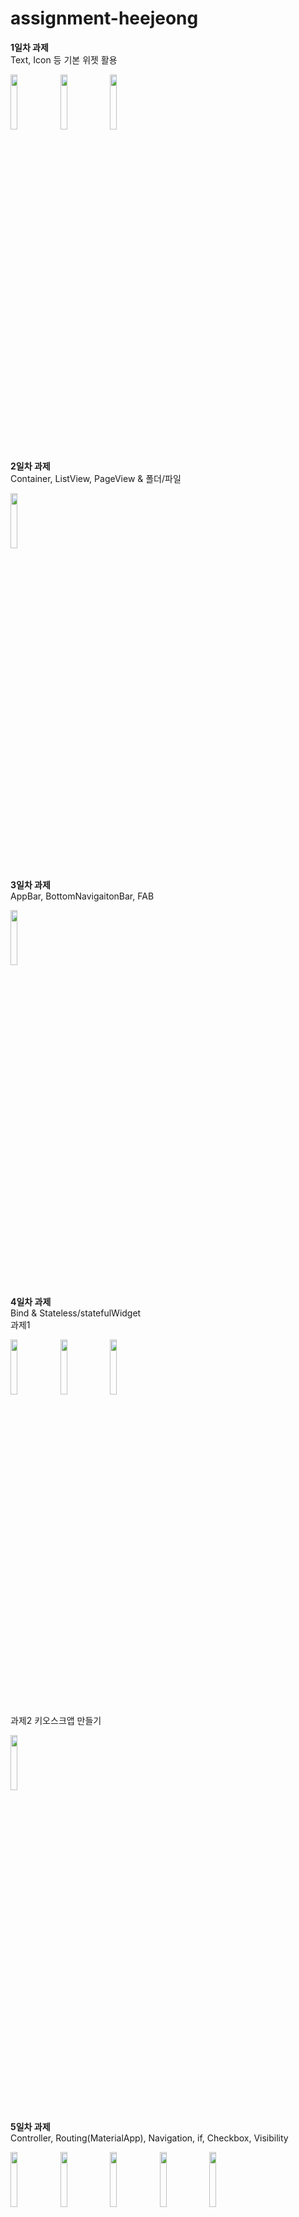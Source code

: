 # assignment-heejeong

<Strong>1일차 과제</Strong><br>
Text, Icon 등 기본 위젯 활용
<div>
<img src="https://sniperfactory.notion.site/image/https%3A%2F%2Fprod-files-secure.s3.us-west-2.amazonaws.com%2F4f763fdd-bbba-45d6-8677-39e1a021e572%2F37252f09-8049-4d27-b0f8-42ac14444e11%2FSimulator_Screenshot_-_iPhone_14_-_2023-09-17_at_19.51.49.png?table=block&id=809f7dde-e43d-4002-bd24-9e315df81a95&spaceId=4f763fdd-bbba-45d6-8677-39e1a021e572&width=580&userId=&cache=v2" width="15%" height="15%">
<img src="https://sniperfactory.notion.site/image/https%3A%2F%2Fprod-files-secure.s3.us-west-2.amazonaws.com%2F4f763fdd-bbba-45d6-8677-39e1a021e572%2F6735ffe2-a3d3-452f-882d-bd50dab1c1bd%2FSimulator_Screenshot_-_iPhone_14_-_2023-09-17_at_19.36.32.png?table=block&id=cea746bf-10ff-464e-8380-3d925b32d343&spaceId=4f763fdd-bbba-45d6-8677-39e1a021e572&width=580&userId=&cache=v2" width="15%" height="15%">
<img src="https://sniperfactory.notion.site/image/https%3A%2F%2Fprod-files-secure.s3.us-west-2.amazonaws.com%2F4f763fdd-bbba-45d6-8677-39e1a021e572%2F62eec72c-42b5-4199-b63b-a6d1d023d226%2FSimulator_Screenshot_-_iPhone_14_-_2023-09-17_at_20.08.22.png?table=block&id=adc07693-8501-4d84-a559-d2017a319a33&spaceId=4f763fdd-bbba-45d6-8677-39e1a021e572&width=2000&userId=&cache=v2" width="15%" height="15%">
</div>
<br>

<Strong>2일차 과제</Strong><br>
Container, ListView, PageView & 폴더/파일
<div><img src="https://file.notion.so/f/f/30db20a9-090d-4eab-88e9-e004dc368042/e69df6cc-fc54-4067-bd12-7b647ac0e848/2%EC%9D%BC%EC%B0%A8.gif?id=3c8b7cc1-e536-47d3-9662-5fc97bf98764&table=block&spaceId=30db20a9-090d-4eab-88e9-e004dc368042&expirationTimestamp=1695333600000&signature=NNc4MRZmLGF6edMiMT590PJgnpCfboN-CkNTXlqbIWc&downloadName=2%EC%9D%BC%EC%B0%A8.gif" width="15%" height="15%"></div>
<br>

<Strong>3일차 과제</Strong><br>
AppBar, BottomNavigaitonBar, FAB
<div><img src="https://sniperfactory.notion.site/image/https%3A%2F%2Fs3-us-west-2.amazonaws.com%2Fsecure.notion-static.com%2Fd9e1380a-9842-4157-adb2-03704e4bcab0%2Fyoutubemusic_app.png?table=block&id=b5e7dc19-b141-44c2-997f-0e34a1939fe7&spaceId=4f763fdd-bbba-45d6-8677-39e1a021e572&width=380&userId=&cache=v2" width="15%" height="15%"></div>
<br>

<Strong>4일차 과제</Strong><br>
Bind & Stateless/statefulWidget<br>
과제1
<div><img src="https://file.notion.so/f/f/30db20a9-090d-4eab-88e9-e004dc368042/fe8aac03-fb1d-4732-8c87-8235d57c9a8c/2436D739-F0E0-4C46-A85A-9A4060AE0887.png?id=8dfb7f10-f772-4857-b27e-0ea7b9d9cc98&table=block&spaceId=30db20a9-090d-4eab-88e9-e004dc368042&expirationTimestamp=1695600000000&signature=8R0N1tR3gNy7HeSg-uf8jUirdsbmRaCV0uJlblVlJL4&downloadName=2436D739-F0E0-4C46-A85A-9A4060AE0887.png" width="15%" height="15%">
<img src="https://file.notion.so/f/f/30db20a9-090d-4eab-88e9-e004dc368042/243cc47a-f229-4275-9bad-411eba1b2cc2/94E73E6C-A9B2-47B5-989E-737EEF0AB90F.png?id=c98cc4cd-f9ca-48c4-b9b1-39ee9f99e4ca&table=block&spaceId=30db20a9-090d-4eab-88e9-e004dc368042&expirationTimestamp=1695600000000&signature=FjqvglbSQ3vyPCUDGvkXfWFVLJV_6c4L5ORHeLtYi5E&downloadName=94E73E6C-A9B2-47B5-989E-737EEF0AB90F.png" width="15%" height="15%">
<img src="https://file.notion.so/f/f/30db20a9-090d-4eab-88e9-e004dc368042/60fbc980-0706-452b-9a24-15dc9bc46f69/FB0CD7AF-62EA-408C-B38F-5301469419A6.png?id=39a3c806-fd6a-4424-a288-8a3a5a61274c&table=block&spaceId=30db20a9-090d-4eab-88e9-e004dc368042&expirationTimestamp=1695600000000&signature=rcdduw6GL3qVBmAtNI4hR2Z98QN9deznXBJfALPJSew&downloadName=FB0CD7AF-62EA-408C-B38F-5301469419A6.png" width="15%" height="15%">
</div>

과제2 키오스크앱 만들기
<div><img src="https://file.notion.so/f/f/30db20a9-090d-4eab-88e9-e004dc368042/e03da6bd-c2ef-4c5d-989d-b0ff8a047226/Screen_Recording_2023-01-27_at_5.43.26_PM.gif?id=5402028d-4320-4045-a99d-ab08a2432864&table=block&spaceId=30db20a9-090d-4eab-88e9-e004dc368042&expirationTimestamp=1695600000000&signature=oxjqwDMJAlCz8oniGle5tWQAIvzEpzy4CWz2wiXXF-I&downloadName=Screen+Recording+2023-01-27+at+5.43.26+PM.gif" width="15%" height="15%"></div>
<br>

<Strong>5일차 과제</Strong><br>
Controller, Routing(MaterialApp), Navigation, if, Checkbox, Visibility
<div><img src="https://file.notion.so/f/f/30db20a9-090d-4eab-88e9-e004dc368042/e74b9611-3f97-44bc-9550-5216b8c260a5/Untitled.png?id=474265db-21be-4685-ac6c-acd44035ab32&table=block&spaceId=30db20a9-090d-4eab-88e9-e004dc368042&expirationTimestamp=1695600000000&signature=yFHPOKe07A7JQg8dvFhcy3qC8ih7eS_VPfIDSkG8_Hw&downloadName=Untitled.png" width="15%" height="15%">
<img src="https://file.notion.so/f/f/30db20a9-090d-4eab-88e9-e004dc368042/e806dbff-97e1-4e11-86c8-1a38df12a45a/Untitled_(1).png?id=9022220d-c396-4e20-b3bc-2eb222c57577&table=block&spaceId=30db20a9-090d-4eab-88e9-e004dc368042&expirationTimestamp=1695600000000&signature=Ru4UfOfnDdTQnkqAR95H3gQPpCgXPbnrswcekKmxApI&downloadName=Untitled+%281%29.png" width="15%" height="15%">
<img src="https://file.notion.so/f/f/30db20a9-090d-4eab-88e9-e004dc368042/eb1abce6-e34d-4fe3-8e0d-ad723d36ee47/Untitled_(2).png?id=7c8c1106-d19b-4f4f-9317-98c5957a468a&table=block&spaceId=30db20a9-090d-4eab-88e9-e004dc368042&expirationTimestamp=1695600000000&signature=KOG9RexEgp64keVvoSpUhfpOYa9-FFY4_EHUCH6spJk&downloadName=Untitled+%282%29.png" width="15%" height="15%">
<img src="https://file.notion.so/f/s/52ade3e6-5865-43dd-9aa8-f66d78341a95/1%EB%B2%88%EB%AC%B8%EC%A0%9C.gif?id=7dae4c4a-9d6a-4c5c-ab34-2e2e6a8398e4&table=block&spaceId=4f763fdd-bbba-45d6-8677-39e1a021e572&expirationTimestamp=1695600000000&signature=MxY6jzHltJYwv1_C54pokJABL1BFDtB7_7QI0pEdHy8&downloadName=1%EB%B2%88%EB%AC%B8%EC%A0%9C.gif" width="15%" height="15%">
<img src="https://file.notion.so/f/f/30db20a9-090d-4eab-88e9-e004dc368042/fb99ff0e-07f6-4d07-a5d6-576fd4765da2/ezgif.com-video-to-gif.gif?id=9df0560e-78f8-45f1-ba7f-ffca0e53b4e6&table=block&spaceId=30db20a9-090d-4eab-88e9-e004dc368042&expirationTimestamp=1695600000000&signature=WWYnOqsR9SwGZuFvWazSZSZWY6HwfWyGgcSMdONyY_g&downloadName=ezgif.com-video-to-gif.gif" width="15%" height="15%"></div>
